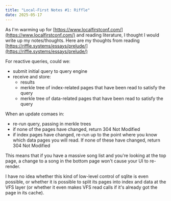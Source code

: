 ```yaml
---
title: "Local-First Notes #1: Riffle"
date: 2025-05-17
---
```


As I'm warming up for [https://www.localfirstconf.com/](https://www.localfirstconf.com/) and reading literature, I thought I would write up my notes/thoughts. Here are my thoughts from reading [https://riffle.systems/essays/prelude/](https://riffle.systems/essays/prelude/)

For reactive queries, could we:

* submit initial query to query engine
* receive and store:
  * results
  * merkle tree of index-related pages that have been read to satisfy the query
  * merkle tree of data-related pages that have been read to satisfy the query

When an update comaes in:

* re-run query, passing in merkle trees
* if none of the pages have changed, return 304 Not Modified
* if index pages have changed, re-run up to the point where you know which data pages you will read. If none of these have changed, return 304 Not Modified

This means that if you have a massive song list and you're looking at the top page, a change to a song in the bottom page won't cause your UI to re-render.

I have no idea whether this kind of low-level control of sqlite is even possible, or whether it is possible to split its pages into index and data at the VFS layer (or whether it even makes VFS read calls if it's already got the page in its cache).
